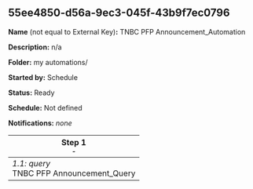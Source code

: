 ## 55ee4850-d56a-9ec3-045f-43b9f7ec0796

**Name** (not equal to External Key)**:** TNBC PFP Announcement_Automation

**Description:** n/a

**Folder:** my automations/

**Started by:** Schedule

**Status:** Ready

**Schedule:** Not defined

**Notifications:** _none_


| Step 1<br>_<small>-</small>_ |
| --- |
| _1.1: query_<br>TNBC PFP Announcement_Query |
